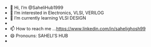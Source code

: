 - 👋 Hi, I’m @SaheliHub1999
- 👀 I’m interested in Electronics, VLSI, VERILOG 
- 🌱 I’m currently learning VLSI DESIGN 
- 
- 📫 How to reach me ...https://www.linkedin.com/in/sahelighosh99
- 😄 Pronouns: SAHELI'S HUB
- 

<!---
SaheliHub1999/SaheliHub1999 is a ✨ special ✨ repository because its `README.md` (this file) appears on your GitHub profile.
You can click the Preview link to take a look at your changes.
--->
